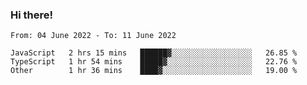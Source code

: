 ### Hi there!

<!--START_SECTION:waka-->

```text
From: 04 June 2022 - To: 11 June 2022

JavaScript   2 hrs 15 mins   ██████▓░░░░░░░░░░░░░░░░░░   26.85 %
TypeScript   1 hr 54 mins    █████▓░░░░░░░░░░░░░░░░░░░   22.76 %
Other        1 hr 36 mins    ████▓░░░░░░░░░░░░░░░░░░░░   19.00 %
```

<!--END_SECTION:waka-->
